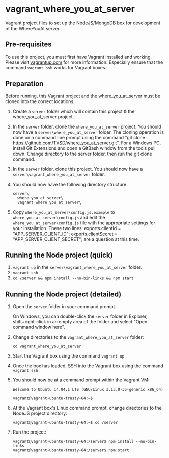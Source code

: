 # vagrant_where_you_at_server

Vagrant project files to set up the NodeJS/MongoDB box for development of the WhereYouAt server.

## Pre-requisites
To use this project, you must first have Vagrant installed and working. Please visit [vagrantup.com](https://vagrantup.com) for more information. Especially ensure that the command `vagrant ssh` works for Vagrant boxes.

## Preparation
Before running, this Vagrant project and the [where_you_at_server](https://github.com/TVSD/where_you_at_server) must be cloned into the correct locations.

1. Create a `server` folder which will contain this project & the where_you_at_server project.
2. In the `server` folder, clone the `where_you_at_server` project. You should now have a `server\where_you_at_server` folder. The cloning operation is done on a command line prompt using the command "git clone https://github.com/TVSD/where_you_at_server.git". For a Windows PC, install Git Extensions and open a GitBash window from the tools pull down. Change directory to the server folder, then run the git clone command.
3. In the `server` folder, clone this project. You should now have a `server\vagrant_where_you_at_server` folder.
4. You should now have the following directory structure:

   ```
   server\
     where_you_at_server\
     vagrant_where_you_at_server\
   ```
5. Copy `where_you_at_server\config.js.example` to `where_you_at_server\config.js` and edit the `where_you_at_server\config.js` file with the appropriate settings for your installation. These two lines: exports.clientId = "APP_SERVER_CLIENT_ID";
exports.clientSecret = "APP_SERVER_CLIENT_SECRET";
are a question at this time.

## Running the Node project (quick)
1. `vagrant up` in the `server\vagrant_where_you_at_server` folder.
2. `vagrant ssh`
3. `cd /server && npm install --no-bin-links && npm start`

## Running the Node project (detailed)
1. Open the `server` folder in your command prompt.

   On Windows, you can double-click the `server` folder in Explorer, shift+right-click in an empty area of the folder and select "Open command window here".
2. Change directories to the `vagrant_where_you_at_server` folder:

   ```
   cd vagrant_where_you_at_server
   ```

3. Start the Vagrant box using the command `vagrant up`
4. Once the box has loaded, SSH into the Vagrant box using the command `vagrant ssh`
5. You should now be at a command prompt within the Vagrant VM:

   ```
   Welcome to Ubuntu 14.04.1 LTS (GNU/Linux 3.13.0-35-generic x86_64)

   vagrant@vagrant-ubuntu-trusty-64:~$
   ```

6. At the Vagrant box's Linux command prompt, change directories to the NodeJS project directory:

   ```
   vagrant@vagrant-ubuntu-trusty-64:~$ cd /server
   ```

7. Run the project:

   ```
   vagrant@vagrant-ubuntu-trusty-64:/server$ npm install --no-bin-links
   vagrant@vagrant-ubuntu-trusty-64:/server$ npm start
   ```
